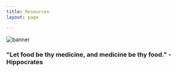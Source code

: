 ```yaml
---
title: Resources
layout: page

---
```


<main>
<section class="banner">
<img src="/images/banner.jpg" alt="banner">
 <h3> <b>"Let food be thy medicine, and medicine be thy food." - Hippocrates</h3> </b>
</section>

